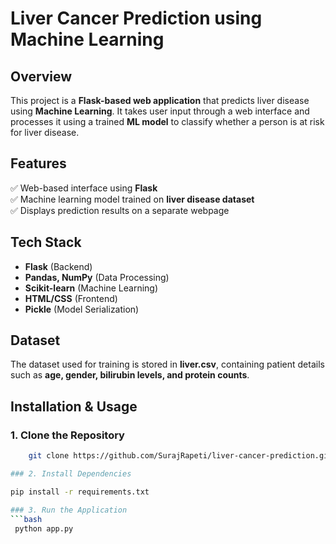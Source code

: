 # Liver Cancer Prediction using Machine Learning  

## Overview  
This project is a **Flask-based web application** that predicts liver disease using **Machine Learning**. It takes user input through a web interface and processes it using a trained **ML model** to classify whether a person is at risk for liver disease.  

## Features  
✅ Web-based interface using **Flask**  
✅ Machine learning model trained on **liver disease dataset**  
✅ Displays prediction results on a separate webpage  

## Tech Stack  
- **Flask** (Backend)  
- **Pandas, NumPy** (Data Processing)  
- **Scikit-learn** (Machine Learning)  
- **HTML/CSS** (Frontend)  
- **Pickle** (Model Serialization)  

## Dataset  
The dataset used for training is stored in **liver.csv**, containing patient details such as **age, gender, bilirubin levels, and protein counts**.  

## Installation & Usage  

### 1. Clone the Repository  
```bash
    git clone https://github.com/SurajRapeti/liver-cancer-prediction.git

### 2. Install Dependencies

pip install -r requirements.txt

### 3. Run the Application
```bash
 python app.py
